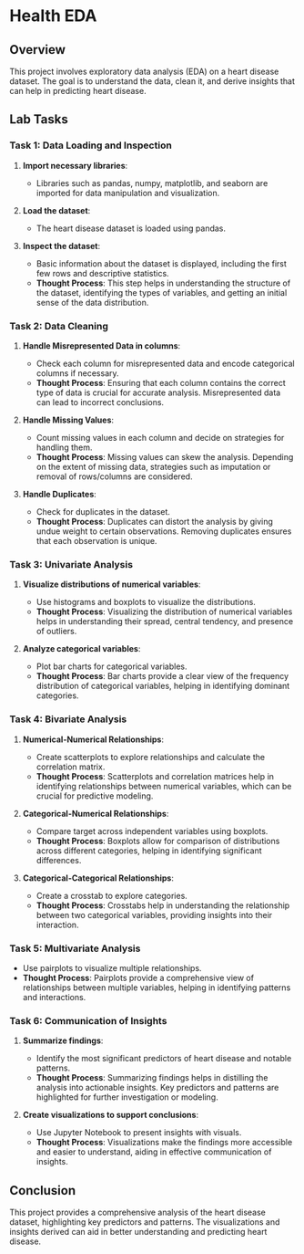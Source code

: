 # Health EDA

## Overview

This project involves exploratory data analysis (EDA) on a heart disease dataset. The goal is to understand the data, clean it, and derive insights that can help in predicting heart disease.

## Lab Tasks

### Task 1: Data Loading and Inspection

1. **Import necessary libraries**:

   - Libraries such as pandas, numpy, matplotlib, and seaborn are imported for data manipulation and visualization.

2. **Load the dataset**:

   - The heart disease dataset is loaded using pandas.

3. **Inspect the dataset**:
   - Basic information about the dataset is displayed, including the first few rows and descriptive statistics.
   - **Thought Process**: This step helps in understanding the structure of the dataset, identifying the types of variables, and getting an initial sense of the data distribution.

### Task 2: Data Cleaning

1. **Handle Misrepresented Data in columns**:

   - Check each column for misrepresented data and encode categorical columns if necessary.
   - **Thought Process**: Ensuring that each column contains the correct type of data is crucial for accurate analysis. Misrepresented data can lead to incorrect conclusions.

2. **Handle Missing Values**:

   - Count missing values in each column and decide on strategies for handling them.
   - **Thought Process**: Missing values can skew the analysis. Depending on the extent of missing data, strategies such as imputation or removal of rows/columns are considered.

3. **Handle Duplicates**:
   - Check for duplicates in the dataset.
   - **Thought Process**: Duplicates can distort the analysis by giving undue weight to certain observations. Removing duplicates ensures that each observation is unique.

### Task 3: Univariate Analysis

1. **Visualize distributions of numerical variables**:

   - Use histograms and boxplots to visualize the distributions.
   - **Thought Process**: Visualizing the distribution of numerical variables helps in understanding their spread, central tendency, and presence of outliers.

2. **Analyze categorical variables**:
   - Plot bar charts for categorical variables.
   - **Thought Process**: Bar charts provide a clear view of the frequency distribution of categorical variables, helping in identifying dominant categories.

### Task 4: Bivariate Analysis

1. **Numerical-Numerical Relationships**:

   - Create scatterplots to explore relationships and calculate the correlation matrix.
   - **Thought Process**: Scatterplots and correlation matrices help in identifying relationships between numerical variables, which can be crucial for predictive modeling.

2. **Categorical-Numerical Relationships**:

   - Compare target across independent variables using boxplots.
   - **Thought Process**: Boxplots allow for comparison of distributions across different categories, helping in identifying significant differences.

3. **Categorical-Categorical Relationships**:
   - Create a crosstab to explore categories.
   - **Thought Process**: Crosstabs help in understanding the relationship between two categorical variables, providing insights into their interaction.

### Task 5: Multivariate Analysis

- Use pairplots to visualize multiple relationships.
- **Thought Process**: Pairplots provide a comprehensive view of relationships between multiple variables, helping in identifying patterns and interactions.

### Task 6: Communication of Insights

1. **Summarize findings**:

   - Identify the most significant predictors of heart disease and notable patterns.
   - **Thought Process**: Summarizing findings helps in distilling the analysis into actionable insights. Key predictors and patterns are highlighted for further investigation or modeling.

2. **Create visualizations to support conclusions**:
   - Use Jupyter Notebook to present insights with visuals.
   - **Thought Process**: Visualizations make the findings more accessible and easier to understand, aiding in effective communication of insights.

## Conclusion

This project provides a comprehensive analysis of the heart disease dataset, highlighting key predictors and patterns. The visualizations and insights derived can aid in better understanding and predicting heart disease.
